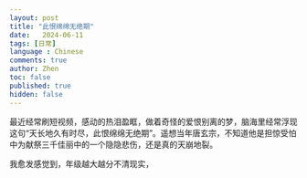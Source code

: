 ```yaml
---
layout: post
title: "此恨绵绵无绝期"
date:   2024-06-11
tags: [日常]
language : Chinese
comments: true
author: Zhen
toc: false
published: true
hidden: false
---
```

最近经常刷短视频，感动的热泪盈眶，做着奇怪的爱恨别离的梦，脑海里经常浮现这句“天长地久有时尽，此恨绵绵无绝期”。遥想当年唐玄宗，不知道他是担惊受怕中为献祭三千佳丽中的一个隐隐悲伤，还是真的天崩地裂。

我愈发感觉到，年级越大越分不清现实，
<!--stackedit_data:
eyJoaXN0b3J5IjpbMTgwNTcwMzg4NV19
-->
